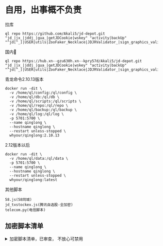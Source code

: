 # 自用，出事概不负责




拉库
```
ql repo https://github.com/Akali5/jd-depot.git "jd_|jx_|jddj_|gua_|getJDCookie|wskey" "activity|backUp" "^jd[^_]|USER|utils|ZooFaker_Necklace|JDJRValidator_|sign_graphics_validate|jddj_cookie|function|ql|magic|JDJR|sendNotify|depend|h5|jdspider"
```

国内🐓
```
ql repo https://hub.xn--gzu630h.xn--kpry57d/Akali5/jd-depot.git "jd_|jx_|jddj_|gua_|getJDCookie|wskey" "activity|backUp" "^jd[^_]|USER|utils|ZooFaker_Necklace|JDJRValidator_|sign_graphics_validate|jddj_cookie|function|ql|magic|JDJR|sendNotify|depend|h5|jdspider"

```


青龙命令2.10.13版本
```
docker run -dit \
  -v /home/ql/config:/ql/config \
  -v /home/ql/db:/ql/db \
  -v /home/ql/scripts:/ql/scripts \
  -v /home/ql/repo:/ql/repo \
  -v /home/ql/backup:/ql/backup \
  -v /home/ql/log:/ql/log \
  -p 5701:5700 \
  --name qinglong \
  --hostname qinglong \
  --restart unless-stopped \
  whyour/qinglong:2.10.13
```
2.12版本以后
```
docker run -dit \
  -v /home/ql/data:/ql/data \
  -p 5701:5700 \
  --name qinglong \
  --hostname qinglong \
  --restart unless-stopped \
  whyour/qinglong:latest
  ```
  
其他脚本
```
58.js(58同城)
jd_txstockex.js(腾讯自选股-全加密)
telecom.py(电信脚本)
```
  
  
  
  ## 加密脚本清单

<details>
<summary>加密脚本清单，已审查， 不放心可禁用</summary>
<pre><code>
jd_fans.js (粉丝互动，全加密)
jd_jxmc.js (京喜牧场，算法加密)
jd_cfd.js (京喜财富岛，算法加密)
jd_cfd_loop.js (京喜财富岛捡贝壳，算法加密)
jd_speed_sign.js (极速版签到，算法加密)
jd_speed_signred.js  (极速版红包，算法加密)
jd_19E_help.js (热爱奇旅互助版-部分加密)
jd_game.js (LZ店铺通用游戏任务-加密)
jd_speed_redpocke.js (京东极速版领红包-加密)
jd_wxSignRed.js(微信签到红包-加密)
jd_cjzdgf.js(CJ组队瓜分京豆-加密)
jd_zdjr.js(LZ组队瓜分京豆-加密)
jd_js_sign.js(极速版签到提现-加密)
jd_drawCenter.js(LZ刮刮乐抽奖通用活动-加密)
jd_jrsign.js(金融签到-加密)
jd_dailysign.js(京东日常签到-加密)
jd_jx_sign.js(京喜双签-加密)
jd_fcwb_help.js(发财挖宝助力-加密)
jd_wxFansInterActionActivity.js(粉丝互动通用活动-加密)
jd_wxUnPackingActivity.js(LZ让福袋飞通用活动)
jd_wxCartKoi.js (购物车锦鲤通用活动)
jd_wxCollectCard.js(集卡抽奖通用活动)
jd_wxCollectionActivity.js(取关商品)
jd_wxSecond.js (读秒拼手速)
jx_one2shopping.js(京喜一元兑好礼)
jx_sign_xd.js(京喜签到-喜豆)
jd_card.js (店铺开卡)
jd_carplay.js(头文字j)
jd_mf_new.js(京东魔方-全加密)
jd_txstockex.js(腾讯自选股-全加密)
jd_washbeans.js(临时京豆续命-加密)

开卡系列全部部分或全部加密 
</code></pre>
</details>

